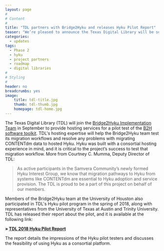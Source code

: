 ```yaml
---
layout: page
#
# Content
#
title: "TDL partners with Bridge2Hyku and releases Hyku Pilot Report"
teaser: "We’re pleased to announce the Texas Digital Library will be supporting the Bridge2Hyku project this fall."
categories:
  - updates
tags:
  - Phase 2
  - hyku
  - project partners
  - roadmap
  - digital libraries
#
# Styling
#
header: no
breadcrumbs: yes
image:
    title: tdl-title.jpg
    thumb: tdl-thumb.jpg
    homepage: tdl-home.jpg
---
```


The Texas Digital Library (TDL) will join the [Bridge2Hyku Implementation Team](/partners/) in September to provide hosting services for a pilot test of the [B2H software toolkit](/toolkit/). TDL's hosting expertise will help the Bridge2Hyku team test its migration workflows and resolve any problems with migrating CONTENTdm data to hosted Hyku.  Hyku was built with a consortial hosting experience in mind, and it is critical to the project’s success to test that migration workflow. More from Courtney C. Mumma, Deputy Director of TDL: 

> As active participants in the Samvera Community’s newly formed Hyku Interest Group, we know that migration pathways to Hyku from systems like CONTENTdm are essential to Hyku adoption and service provision. The TDL is proud to be a part of this project on behalf of our members.

Members of the Bridge2Hyku team at the University of Houston also participated in TDL's Hyku pilot program in the spring of 2018, along with representatives from the University of Texas at Austin and Trinity University.  TDL has released their report about the pilot, and it is available at the following link:

__» [TDL 2018 Hyku Pilot Report](http://hdl.handle.net/2249.1/87490)__

The report details the impressions of the Hyku pilot testers and discusses the feasibility of using Hyku as a consortial platform. 
